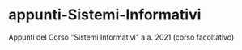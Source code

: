 # appunti-Sistemi-Informativi
Appunti del Corso "Sistemi Informativi" a.a. 2021 (corso facoltativo)
